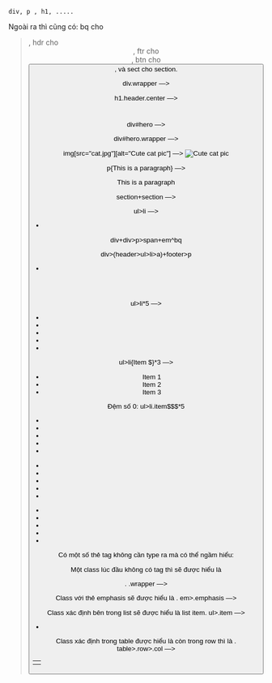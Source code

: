 <!-- Các tag cơ bản -->
    div, p , h1, .....
Ngoài ra thì cũng có: bq cho <blockquote>, hdr cho <header>, ftr cho <footer>, btn cho <button>, và sect cho section.

<!-- Classes -->
div.wrapper —> <div class="wrapper"></div>
h1.header.center —> <h1 class="header center"></h1>

<!-- ID’s -->
div#hero —> <div id="hero"></div>

<!-- Ghép chuỗi -->
div#hero.wrapper —> <div id="hero" class="wrapper"></div>

<!-- Attributes – thuộc tính -->
img[src="cat.jpg"][alt="Cute cat pic"] —> <img src="cat.jpg" alt="Cute cat pic" />

<!-- Content – nội dung -->
p{This is a paragraph} —> <p>This is a paragraph</p>

<!-- Siblings & Children -->
section+section —> <section></section><section></section>
ul>li —> <ul><li></li></ul>

<!-- Climbing up -->
div+div>p>span+em^bq

<div></div>
<div>
    <p><span></span><em></em></p>
    <blockquote></blockquote>
</div>

<!-- Nhóm -->
<!-- Nếu cấu trúc phức tạp thì bạn có thể nhóm thẻ – group tag thay vì dùng climb up. Ví dụ này mình tạo header và footer (không climb) sử dụng ngoặc đơn (). -->

div>(header>ul>li>a)+footer>p
<div>
    <header>
        <ul>
            <li><a href=""></a></li>
        </ul>
    </header>
    <footer>
        <p></p>
    </footer>
</div>


<!-- Phép nhân và ký hiệu $ -->
ul>li*5 —> <ul><li></li><li></li><li></li><li></li><li></li></ul>
ul>li{Item $}*3 —> <ul><li>Item 1</li><li>Item 2</li><li>Item 3</li></ul>

<!-- Thậm chí bạn có thể customize luôn thứ tự đánh số chứa chữ số 0, bắt đầu với số xác định và có thể đảo ngược lại. -->

Đệm số 0: ul>li.item$$$*5
<ul>
    <li class="item001"></li>
    <li class="item002"></li>
    <li class="item003"></li>
    <li class="item004"></li>
    <li class="item005"></li>
</ul>

<!-- Bắt đầu bằng một số xác định: ul>li.item$@3*5 -->
<ul>
    <li class="item3"></li>
    <li class="item4"></li>
    <li class="item5"></li>
    <li class="item6"></li>
    <li class="item7"></li>
</ul>

<!-- Đảo hướng từ một số xác định: ul>li.item$@-3*5 -->
<ul>
    <li class="item7"></li>
    <li class="item6"></li>
    <li class="item5"></li>
    <li class="item4"></li>
    <li class="item3"></li>
</ul>

<!-- Tag ngầm -->
Có một số thẻ tag không cần type ra mà có thể ngầm hiểu:

Một class lúc đầu không có tag thì sẽ được hiểu là <div>.
.wrapper —> <div class="wrapper"></div>

Class với thẻ emphasis sẽ được hiểu là <span>.
em>.emphasis —> <em><span class="emphasis"></span></em>

Class xác định bên trong list sẽ được hiểu là list item.
ul>.item —> <ul><li class="item"></li></ul>

Class xác định trong table được hiểu là <tr> còn trong row thì là <td>.
table>.row>.col —> <table><tr class="row"><td class="col"></td></tr></table>
